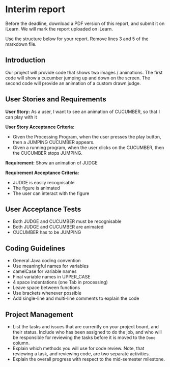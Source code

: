 # Interim report

Before the deadline, download a PDF version of this report, and submit it on iLearn. We will mark the report uploaded on iLearn.

Use the structure below for your report. Remove lines 3 and 5 of the markdown file.

## Introduction

Our project will provide code that shows two images / animations. The first code will show a cucumber jumping up and down on the screen. The second code will provide an animation of a custom drawn judge.
## User Stories and Requirements

**User Story:** As a user, I want to see an animation of CUCUMBER, so that I can play with it

**User Story Acceptance Criteria:** 
- Given the Processing Program, when the user presses the play button, then a JUMPING CUCUMBER appears. 
- Given a running program, when the user clicks on the CUCUMBER, then the CUCUMBER stops JUMPING.

**Requirement:** Show an animation of JUDGE

**Requirement Acceptance Criteria:** 
- JUDGE is easily recognisable
- The figure is animated
- The user can interact with the figure

## User Acceptance Tests
- Both JUDGE and CUCUMBER must be recognisable
- Both JUDGE and CUCUMBER are animated
- CUCUMBER has to be JUMPING

## Coding Guidelines
 - General Java coding convention
 - Use meaningful names for variables
 - camelCase for variable names
 - Final variable names in UPPER_CASE
 - 4 space indentations (one Tab in processing)
 - Leave space between functions
 - Use brackets whenever possible
 - Add single-line and multi-line comments to explain the code
 
## Project Management
 - List the tasks and issues that are currently on your project board, and their status. Include who has been assigned to do the job, and who will be responsible for reviewing the tasks before it is moved to the `Done` column.
 - Explain which methods you will use for code review. Note, that reviewing a task, and reviewing code, are two separate activities.
 - Explain the overall progress with respect to the mid-semester milestone. 


